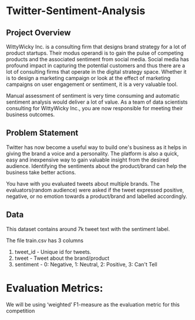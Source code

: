 # Twitter-Sentiment-Analysis

## Project Overview

WittyWicky Inc. is a consulting firm that designs brand strategy for a lot of product startups. Their modus operandi is to gain the pulse of competing products and the associated sentiment from social media. Social media has profound impact in capturing the potential customers and thus there are a lot of consulting firms that operate in the digital strategy space. Whether it is to design a marketing campaign or look at the effect of marketing campaigns on user engagement or sentiment, it is a very valuable tool.

Manual assessment of sentiment is very time consuming and automatic sentiment analysis would deliver a lot of value. As a team of data scientists consulting for WittyWicky Inc., you are now responsible for meeting their business outcomes.

## Problem Statement

Twitter has now become a useful way to build one's business as it helps in giving the brand a voice and a personality. The platform is also a quick, easy and inexpensive way to gain valuable insight from the desired audience. Identifying the sentiments about the product/brand can help the business take better actions.

You have with you evaluated tweets about multiple brands. The evaluators(random audience) were asked if the tweet expressed positive, negative, or no emotion towards a product/brand and labelled accordingly.

## Data 
This dataset contains around 7k tweet text with the sentiment label.

The file train.csv has 3 columns

1. tweet_id - Unique id for tweets. 
2. tweet - Tweet about the brand/product 
3. sentiment - 0: Negative, 1: Neutral, 2: Positive, 3: Can't Tell

# Evaluation Metrics: 

We will be using ‘weighted’ F1-measure as the evaluation metric for this competition

 

